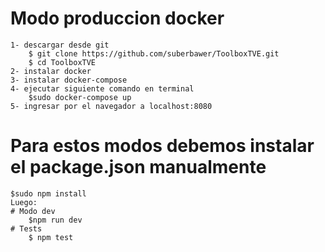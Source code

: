 #  Modo produccion docker
    1- descargar desde git
        $ git clone https://github.com/suberbawer/ToolboxTVE.git
        $ cd ToolboxTVE
    2- instalar docker
    3- instalar docker-compose
    4- ejecutar siguiente comando en terminal
        $sudo docker-compose up
    5- ingresar por el navegador a localhost:8080


# Para estos modos debemos instalar el package.json manualmente
    $sudo npm install
    Luego:
    # Modo dev
        $npm run dev
    # Tests
        $ npm test
